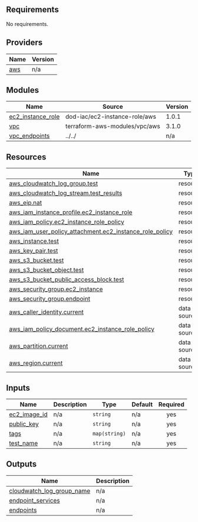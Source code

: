 <!-- BEGINNING OF PRE-COMMIT-TERRAFORM DOCS HOOK -->
## Requirements

No requirements.

## Providers

| Name | Version |
|------|---------|
| <a name="provider_aws"></a> [aws](#provider\_aws) | n/a |

## Modules

| Name | Source | Version |
|------|--------|---------|
| <a name="module_ec2_instance_role"></a> [ec2\_instance\_role](#module\_ec2\_instance\_role) | dod-iac/ec2-instance-role/aws | 1.0.1 |
| <a name="module_vpc"></a> [vpc](#module\_vpc) | terraform-aws-modules/vpc/aws | 3.1.0 |
| <a name="module_vpc_endpoints"></a> [vpc\_endpoints](#module\_vpc\_endpoints) | ../../ | n/a |

## Resources

| Name | Type |
|------|------|
| [aws_cloudwatch_log_group.test](https://registry.terraform.io/providers/hashicorp/aws/latest/docs/resources/cloudwatch_log_group) | resource |
| [aws_cloudwatch_log_stream.test_results](https://registry.terraform.io/providers/hashicorp/aws/latest/docs/resources/cloudwatch_log_stream) | resource |
| [aws_eip.nat](https://registry.terraform.io/providers/hashicorp/aws/latest/docs/resources/eip) | resource |
| [aws_iam_instance_profile.ec2_instance_role](https://registry.terraform.io/providers/hashicorp/aws/latest/docs/resources/iam_instance_profile) | resource |
| [aws_iam_policy.ec2_instance_role_policy](https://registry.terraform.io/providers/hashicorp/aws/latest/docs/resources/iam_policy) | resource |
| [aws_iam_user_policy_attachment.ec2_instance_role_policy](https://registry.terraform.io/providers/hashicorp/aws/latest/docs/resources/iam_user_policy_attachment) | resource |
| [aws_instance.test](https://registry.terraform.io/providers/hashicorp/aws/latest/docs/resources/instance) | resource |
| [aws_key_pair.test](https://registry.terraform.io/providers/hashicorp/aws/latest/docs/resources/key_pair) | resource |
| [aws_s3_bucket.test](https://registry.terraform.io/providers/hashicorp/aws/latest/docs/resources/s3_bucket) | resource |
| [aws_s3_bucket_object.test](https://registry.terraform.io/providers/hashicorp/aws/latest/docs/resources/s3_bucket_object) | resource |
| [aws_s3_bucket_public_access_block.test](https://registry.terraform.io/providers/hashicorp/aws/latest/docs/resources/s3_bucket_public_access_block) | resource |
| [aws_security_group.ec2_instance](https://registry.terraform.io/providers/hashicorp/aws/latest/docs/resources/security_group) | resource |
| [aws_security_group.endpoint](https://registry.terraform.io/providers/hashicorp/aws/latest/docs/resources/security_group) | resource |
| [aws_caller_identity.current](https://registry.terraform.io/providers/hashicorp/aws/latest/docs/data-sources/caller_identity) | data source |
| [aws_iam_policy_document.ec2_instance_role_policy](https://registry.terraform.io/providers/hashicorp/aws/latest/docs/data-sources/iam_policy_document) | data source |
| [aws_partition.current](https://registry.terraform.io/providers/hashicorp/aws/latest/docs/data-sources/partition) | data source |
| [aws_region.current](https://registry.terraform.io/providers/hashicorp/aws/latest/docs/data-sources/region) | data source |

## Inputs

| Name | Description | Type | Default | Required |
|------|-------------|------|---------|:--------:|
| <a name="input_ec2_image_id"></a> [ec2\_image\_id](#input\_ec2\_image\_id) | n/a | `string` | n/a | yes |
| <a name="input_public_key"></a> [public\_key](#input\_public\_key) | n/a | `string` | n/a | yes |
| <a name="input_tags"></a> [tags](#input\_tags) | n/a | `map(string)` | n/a | yes |
| <a name="input_test_name"></a> [test\_name](#input\_test\_name) | n/a | `string` | n/a | yes |

## Outputs

| Name | Description |
|------|-------------|
| <a name="output_cloudwatch_log_group_name"></a> [cloudwatch\_log\_group\_name](#output\_cloudwatch\_log\_group\_name) | n/a |
| <a name="output_endpoint_services"></a> [endpoint\_services](#output\_endpoint\_services) | n/a |
| <a name="output_endpoints"></a> [endpoints](#output\_endpoints) | n/a |
<!-- END OF PRE-COMMIT-TERRAFORM DOCS HOOK -->
